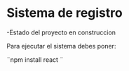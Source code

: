 <h1>Sistema de registro</h1>

-Estado del proyecto en construccion

Para ejecutar el sistema debes poner:

¨npm install react ¨

